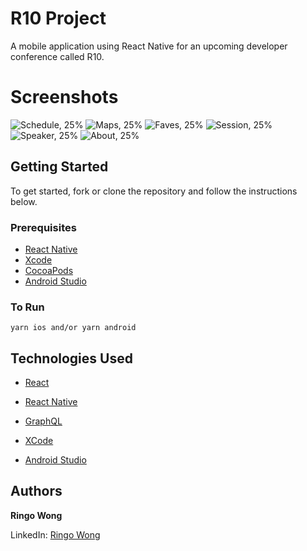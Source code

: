 # R10 Project

A mobile application using React Native for an upcoming developer conference called R10.

# Screenshots

![Schedule, 25%](js/assets/Screenshots/schedule.png)
![Maps, 25%](js/assets/Screenshots/map.png)
![Faves, 25%](js/assets/Screenshots/faves.png)
![Session, 25%](js/assets/Screenshots/session.png)
![Speaker, 25%](js/assets/Screenshots/speaker.png)
![About, 25%](js/assets/Screenshots/about.png)

## Getting Started

To get started, fork or clone the repository and follow the instructions below.

### Prerequisites

- [React Native](https://facebook.github.io/react-native/)
- [Xcode](https://developer.apple.com/xcode/)
- [CocoaPods](https://cocoapods.org/)
- [Android Studio](https://developer.android.com/studio/)

### To Run

`yarn ios and/or yarn android`

## Technologies Used

- [React](https://reactjs.org/docs/hello-world.html)

- [React Native](https://facebook.github.io/react-native/)

- [GraphQL](https://graphql.org/)

- [XCode](https://developer.apple.com/xcode/)
- [Android Studio](https://developer.android.com/studio)

## Authors

**Ringo Wong**

LinkedIn: [Ringo Wong](https://www.linkedin.com/in/ringo-wong)
